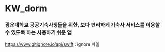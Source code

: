 # KW_dorm
### 광운대학교 공공기숙사생들을 위한, 보다 편리하게 기숙사 서비스를 이용할 수 있도록 하는 사용하기 쉬운 앱
https://www.gitignore.io/api/swift : ignore 파일
